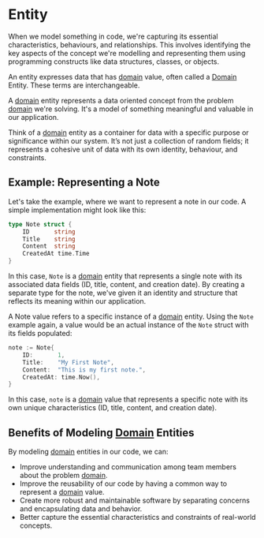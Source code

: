[domaindoc]: /topics/programming/ddd/domain.md

# Entity

When we model something in code, we're capturing its essential characteristics, behaviours, and relationships. This involves identifying the key aspects of the concept we're modelling and representing them using programming constructs like data structures, classes, or objects. 

An entity expresses data that has [domain][domaindoc] value, often called a [Domain][domaindoc] Entity. These terms are interchangeable.

A [domain][domaindoc] entity represents a data oriented concept from the problem [domain][domaindoc] we're solving. 
It's a model of something meaningful and valuable in our application.

Think of a [domain][domaindoc] entity as a container for data with a specific purpose or significance within our system. It’s not just a collection of random fields; it represents a cohesive unit of data with its own identity, behaviour, and constraints.

## Example: Representing a Note 

Let's take the example, where we want to represent a note in our code. 
A simple implementation might look like this:

```go
type Note struct {
    ID       string
    Title    string
    Content  string
    CreatedAt time.Time
}
```

In this case, `Note` is a [domain][domaindoc] entity that represents a single note with its associated data fields (ID, title, content, and creation date). By creating a separate type for the note, we've given it an identity and structure that reflects its meaning within our application.

A Note value refers to a specific instance of a [domain][domaindoc] entity.
Using the `Note` example again, a value would be an actual instance of the `Note` struct with its fields populated:

```go
note := Note{
    ID:       1,
    Title:    "My First Note",
    Content:  "This is my first note.",
    CreatedAt: time.Now(),
}
```

In this case, `note` is a [domain][domaindoc] value that represents a specific note with its own unique characteristics (ID, title, content, and creation date).


## Benefits of Modeling [Domain][domaindoc] Entities

By modeling [domain][domaindoc] entities in our code, we can:

- Improve understanding and communication among team members about the problem [domain][domaindoc].
- Improve the reusability of our code by having a common way to represent a [domain][domaindoc] value.
- Create more robust and maintainable software by separating concerns and encapsulating data and behavior.
- Better capture the essential characteristics and constraints of real-world concepts.
